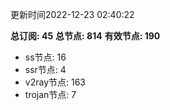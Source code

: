 更新时间2022-12-23 02:40:22

**总订阅: 45**
**总节点: 814**
**有效节点: 190**
- ss节点: 16
- ssr节点: 4
- v2ray节点: 163
- trojan节点: 7

